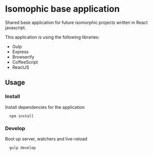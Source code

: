 # Isomophic base application

Shared base application for future isomorphic projects written in React javascript.

This application is using the following libraries:


* Gulp
* Express
* Browserify
* CoffeeScript
* ReactJS

## Usage

### Install

Install dependencies for the application

```
  npm install
```

### Develop

Boot up server, watchers and live-reload

```
  gulp develop
```
